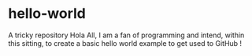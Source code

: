 # hello-world
A tricky repository
Hola All,
I am a fan of programming and intend, within this sitting, to create a basic hello world example to get used to GitHub !
